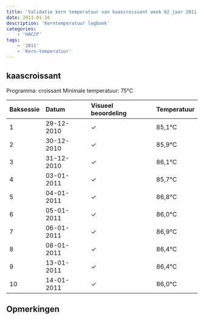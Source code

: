 ```yaml
---
title: 'Validatie kern temperatuur van kaascroissant week 02 jaar 2011'
date: 2011-01-16
description: 'Kerntemperatuur logboek'
categories:
    - 'HACCP'
tags:
    - '2011'
    - 'Kern-temperatuur'
---
```


## kaascroissant

Programma: croissant
Minimale temperatuur: 75°C

| Baksessie | Datum | Visueel beoordeling | Temperatuur |
|:---|:---|:---|:---|
| 1 | 29-12-2010 | &check; | 85,1°C |
| 2 | 30-12-2010 | &check; | 85,9°C |
| 3 | 31-12-2010 | &check; | 86,1°C |
| 4 | 03-01-2011 | &check; | 85,7°C |
| 5 | 04-01-2011 | &check; | 86,8°C |
| 6 | 05-01-2011 | &check; | 86,0°C |
| 7 | 06-01-2011 | &check; | 86,9°C |
| 8 | 08-01-2011 | &check; | 86,4°C |
| 9 | 13-01-2011 | &check; | 86,4°C |
| 10 | 14-01-2011 | &check; | 86,0°C |

## Opmerkingen


